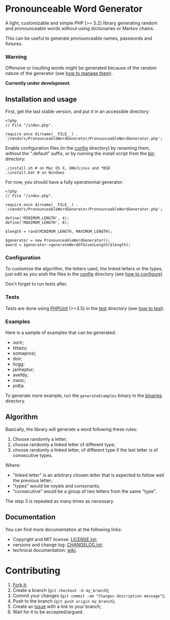 # Pronounceable Word Generator

A light, customizable and simple PHP (>= 5.2) library generating random and
pronounceable words without using dictionaries or Markov chains.

This can be useful to generate pronounceable names, passwords and fixtures.

### Warning

Offensive or insulting words might be generated because of the random nature
of the generator (see [how to manage them](https://github.com/gnugat/PronounceableWordGenerator/wiki/OffensiveAndInsultingWordsManagement)).

**Currently under development**.

## Installation and usage

First, get the last stable version, and put it in an accessible directory:

    <?php
    // File "/index.php".
    
    require_once dirname(__FILE__) . '/vendors/PronounceableWordGenerator/PronounceableWordGenerator.php';

Enable configuration files (in the [config](https://github.com/gnugat/PronounceableWordGenerator/tree/master/config)
directory) by renaming them,
without the ".default" suffix, or by running the install script from the
[bin](https://github.com/gnugat/PronounceableWordGenerator/tree/master/bin)
directory:

    ./install.sh # on Mac OS X, GNU/Linux and *BSD
    .\install.bat # on Windows

For now, you should have a fully operationnal generator:

    <?php
    // File "/index.php".
    
    require_once dirname(__FILE__) . '/vendors/PronounceableWordGenerator/PronounceableWordGenerator.php';

    define('MINIMUM_LENGTH', 4);
    define('MAXIMUM_LENGTH', 8);

    $length = rand(MINIMUM_LENGTH, MAXIMUM_LENGTH);

    $generator = new PronounceableWordGenerator();
    $word = $generator->generateWordOfGivenLength($length);

### Configuration

To customize the algorithm, the letters used, the linked letters or the types,
just edit as you wish the files in the [config](https://github.com/gnugat/PronounceableWordGenerator/tree/master/config)
directory (see [how to configure](https://github.com/gnugat/PronounceableWordGenerator/wiki/Configuration)).

Don't forget to run tests after.

### Tests

Tests are done using [PHPUnit](https://github.com/sebastianbergmann/phpunit/)
(>=3.5) in the [test](https://github.com/gnugat/PronounceableWordGenerator/tree/master/test)
directory (see [how to test](https://github.com/gnugat/PronounceableWordGenerator/wiki/Tests)).

### Examples

Here is a sample of examples that can be generated:

* xorir;
* tetazu;
* somaprosi;
* doir;
* liogg;
* janheptur;
* avefdy;
* owoc;
* pidta.

To generate more example, run the `generateExamples` binary in the [binaries](https://github.com/gnugat/PronounceableWordGenerator/tree/master/bin)
directory.

## Algorithm

Basically, the library will generate a word following these rules:

1. Choose randomly a letter;
2. choose randomly a linked letter of different type;
3. choose randomly a linked letter, of different type if the last letter is
   of consecutive types.

Where:

* "linked letter" is an arbitrary chosen letter that is expected to follow
  well the previous letter;
* "types" would be voyels and consonants;
* "consecutive" would be a group of two letters from the same "type".

The step 3 is repeated as many times as necessary.

## Documentation

You can find more documentation at the following links:

* Copyright and MIT license: [LICENSE.txt](https://github.com/gnugat/PronounceableWordGenerator/blob/master/LICENSE.txt);
* versions and change log: [CHANGELOG.txt](https://github.com/gnugat/PronounceableWordGenerator/blob/master/CHANGELOG.txt);
* technical documentation: [wiki](https://github.com/gnugat/PronounceableWordGenerator/wiki).

# Contributing

1. [Fork it](https://github.com/gnugat/PronounceableWordGenerator/fork_select);
2. Create a branch (`git checkout -b my_branch`);
3. Commit your changes (`git commit -am "Changes description message"`);
4. Push to the branch (`git push origin my_branch`);
5. Create an [Issue](https://github.com/gnugat/PronounceableWordGenerator/issues) with a link to your branch;
6. Wait for it to be accepted/argued.
